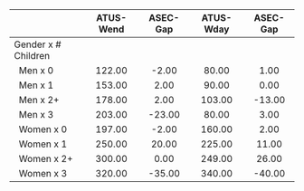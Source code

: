 
|                      |    ATUS-Wend |     ASEC-Gap |    ATUS-Wday |     ASEC-Gap |
| -------------------- | :----------: | :----------: | :----------: | :----------: |
| Gender x # Children  |              |              |              |              |
| &nbsp;&nbsp;Men x 0  |       122.00 |        -2.00 |        80.00 |         1.00 |
| &nbsp;&nbsp;Men x 1  |       153.00 |         2.00 |        90.00 |         0.00 |
| &nbsp;&nbsp;Men x 2+ |       178.00 |         2.00 |       103.00 |       -13.00 |
| &nbsp;&nbsp;Men x 3  |       203.00 |       -23.00 |        80.00 |         3.00 |
| &nbsp;&nbsp;Women x 0 |       197.00 |        -2.00 |       160.00 |         2.00 |
| &nbsp;&nbsp;Women x 1 |       250.00 |        20.00 |       225.00 |        11.00 |
| &nbsp;&nbsp;Women x 2+ |       300.00 |         0.00 |       249.00 |        26.00 |
| &nbsp;&nbsp;Women x 3 |       320.00 |       -35.00 |       340.00 |       -40.00 |

